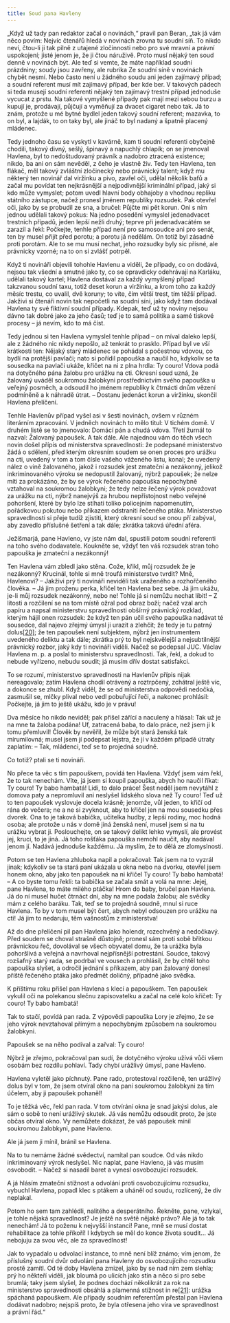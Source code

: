 ```yaml
---
title: Soud pana Havleny
---
```


„Když už tady pan redaktor začal o novinách,“ pravil pan Beran, „tak já vám něco povím: Nejvíc čtenářů hledá v novinách zrovna tu soudní síň. To nikdo neví, čtou-li ji tak pilně z utajené zločinnosti nebo pro své mravní a právní uspokojení; jisté jenom je, že ji čtou náruživě. Proto musí nějaký ten soud denně v novinách být. Ale teď si vemte, že máte například soudní prázdniny; soudy jsou zavřeny, ale rubrika Ze soudní síně v novinách chybět nesmí. Nebo často není u žádného soudu ani jeden zajímavý případ; a soudní referent musí mít zajímavý případ, ber kde ber. V takových pádech si teda musejí soudní referenti nějaký ten zajímavý trestní případ jednoduše vycucat z prstu. Na takové vymyšlené případy pak mají mezi sebou burzu a kupují je, prodávají, půjčují a vyměňují za dvacet cigaret nebo tak. Já to znám, protože u mé bytné bydlel jeden takový soudní referent; mazavka, to on byl, a lajdák, to on taky byl, ale jináč to byl nadaný a špatně placený mládenec.

Tedy jednoho času se vyskytl v kavárně, kam ti soudní referenti obyčejně chodili, takový divný, sešlý, špinavý a napuchlý chlapík; on se jmenoval Havlena, byl to nedoštudovaný právník a nadobro ztracená existence; nikdo, ba ani on sám nevěděl, z čeho je vlastně živ. Tedy ten Havlena, ten flákač, měl takový zvláštní zločinecký nebo právnický talent; když mu některý ten novinář dal viržinku a pivo, zavřel oči, udělal několik bafů a začal mu povídat ten nejkrásnější a nejpodivnější kriminální případ, jaký si kdo může vymyslet; potom uvedl hlavní body obhajoby a vhodnou repliku státního zástupce, načež pronesl jménem republiky rozsudek. Pak otevřel oči, jako by se probudil ze sna, a bručel: Půjčte mi pět korun. Oni s ním jednou udělali takový pokus: Na jedno posedění vymyslel jedenadvacet trestních případů, jeden lepší nežli druhý; teprve při jedenadvacátém se zarazil a řekl: Počkejte, tenhle případ není pro samosoudce ani pro senát, ten by musel přijít před porotu; a porotu já nedělám. On totiž byl zásadně proti porotám. Ale to se mu musí nechat, jeho rozsudky byly sic přísné, ale právnicky vzorné; na to on si zvlášť potrpěl.

Když ti novináři objevili tohohle Havlenu a viděli, že případy, co on dodává, nejsou tak všední a smutné jako ty, co se opravdicky odehrávají na Karláku, udělali takový kartel; Havlena dostával za každý vymyšlený případ takzvanou soudní taxu, totiž deset korun a viržinku, a krom toho za každý měsíc trestu, co uvalil, dvě koruny; to víte, čím větší trest, tím těžší případ. Jakživi si čtenáři novin tak nepočetli na soudní síni, jako když tam dodával Havlena ty své fiktivní soudní případy. Kdepak, teď už ty noviny nejsou dávno tak dobré jako za jeho časů; teď je to samá politika a samé tiskové procesy – já nevím, kdo to má číst.

Tedy jednou si ten Havlena vymyslel tenhle případ – on míval daleko lepší, ale z žádného nic nikdy nepošlo, až tenkrát to prasklo. Případ byl ve vší krátkosti ten: Nějaký starý mládenec se pohádal s počestnou vdovou, co bydlí na protější pavlači; nato si pořídil papouška a naučil ho, kdykoliv se ta sousedka na pavlači ukáže, křičet na ni z plna hrdla: Ty couro! Vdova podá na dotyčného pána žalobu pro urážku na cti. Okresní soud uzná, že žalovaný uváděl soukromou žalobkyni prostřednictvím svého papouška u veřejný posměch, a odsoudil ho jménem republiky k čtrnácti dnům vězení podmíněně a k náhradě útrat. – Dostanu jedenáct korun a viržinku, skončil Havlena přelíčení.

Tenhle Havlenův případ vyšel asi v šesti novinách, ovšem v různém literárním zpracování. V jedněch novinách to mělo titul: V tichém domě. V druhém listě se to jmenovalo: Domácí pán a chudá vdova. Třetí žurnál to nazval: Žalovaný papoušek. A tak dále. Ale najednou vám do těch všech novin došel přípis od ministerstva spravedlnosti: že podepsané ministerstvo žádá o sdělení, před kterým okresním soudem se onen proces pro urážku na cti, uvedený v tom a tom čísle vašeho váženého listu, konal; že uvedený nález o vině žalovaného, jakož i rozsudek jest zmateční a nezákonný, jelikož inkriminovaného výroku se nedopustil žalovaný, nýbrž papoušek; že nelze míti za prokázáno, že by se výrok řečeného papouška nepochybně vztahoval na soukromou žalobkyni; že tedy nelze řečený výrok považovat za urážku na cti, nýbrž nanejvýš za hrubou nepřístojnost nebo veřejné pohoršení, které by bylo lze stíhati toliko policejním napomenutím, pořádkovou pokutou nebo příkazem odstraniti řečeného ptáka. Ministerstvo spravedlnosti si přeje tudíž zjistiti, který okresní soud se onou pří zabýval, aby zavedlo příslušné šetření a tak dále; zkrátka taková úřední aféra.

Ježíšmarjá, pane Havleno, vy jste nám dal, spustili potom soudní referenti na toho svého dodavatele. Koukněte se, vždyť ten váš rozsudek stran toho papouška je zmateční a nezákonný!

Ten Havlena vám zbledl jako stěna. Cože, křikl, můj rozsudek že je nezákonný? Krucinál, tohle si mně troufá ministerstvo tvrdit? Mně, Havlenovi? – Jakživi prý ti novináři neviděli tak uraženého a rozhořčeného člověka. – Já jim proženu perka, křičel ten Havlena bez sebe. Já jim ukážu, je-li můj rozsudek nezákonný, nebo ne! Tohle já si nemůžu nechat líbit! – Z lítosti a rozčilení se na tom místě ožral pod obraz boží; načež vzal arch papíru a napsal ministerstvu spravedlnosti obšírný právnický rozklad, kterým hájil onen rozsudek: že když ten pán učil svého papouška nadávat té sousedce, dal najevo zřejmý úmysl ji urazit a zlehčit; že tedy je tu patrný dolus[\[20\]](./resources/undefined); že ten papoušek není subjektem, nýbrž jen instrumentem uvedeného deliktu a tak dále; zkrátka prý to byl nejskvělejší a nejsubtilnější právnický rozbor, jaký kdy ti novináři viděli. Načež se podepsal JUC. Václav Havlena m. p. a poslal to ministerstvu spravedlnosti. Tak, řekl, a dokud to nebude vyřízeno, nebudu soudit; já musím dřív dostat satisfakci.

To se rozumí, ministerstvo spravedlnosti na Havlenův přípis nijak nereagovalo; zatím Havlena chodil otrávený a roztrpčený, zchátral ještě víc, a dokonce se zhubl. Když viděl, že se od ministerstva odpovědi nedočká, zasmušil se, mlčky plival nebo vedl pobuřující řeči, a nakonec prohlásil: Počkejte, já jim to ještě ukážu, kdo je v právu!

Dva měsíce ho nikdo neviděl; pak přišel zářící a naculený a hlásal: Tak už je na mne ta žaloba podána! Uf, zatracená baba, to dalo práce, než jsem ji k tomu přemluvil! Člověk by nevěřil, že může být stará ženská tak mírumilovná; musel jsem jí podepsat lejstra, že jí v každém případě útraty zaplatím: – Tak, mládenci, teď se to projedná soudně.

Co totiž? ptali se ti novináři.

No přece ta věc s tím papouškem, povídá ten Havlena. Vždyť jsem vám řekl, že to tak nenechám. Víte, já jsem si koupil papouška, abych ho naučil říkat: Ty couro! Ty babo hambatá! Lidi, to dalo práce! Šest neděl jsem nevytáhl z domova paty a nepromluvil ani neslyšel lidského slova než Ty couro! Teď už to ten papoušek vyslovuje docela krásně; jenomže, vůl jeden, to křičí od rána do večera; ne a ne si zvyknout, aby to křičel jen na mou sousedku přes dvorek. Ona to je taková babička, učitelka hudby, z lepší rodiny, moc hodná osoba; ale protože u nás v domě jiná ženská není, musel jsem si na tu urážku vybrat ji. Poslouchejte, on se takový delikt lehko vymyslí, ale provést jej, kruci, to je jiná. Já toho rošťáka papouška nemohl naučit, aby nadával jenom jí. Nadává jednoduše každému. Já myslím, že to dělá ze zlomyslnosti.

Potom se ten Havlena zhluboka napil a pokračoval: Tak jsem na to vyzrál jinak; kdykoliv se ta stará paní ukázala u okna nebo na dvorku, otevřel jsem honem okno, aby jako ten papoušek na ni křičel Ty couro! Ty babo hambatá! – A co byste tomu řekli: ta babička se začala smát a volá na mne: Jejej, pane Havlena, to máte milého ptáčka! Hrom do baby, bručel pan Havlena. Já do ní musel hučet čtrnáct dní, aby na mne podala žalobu; ale svědky mám z celého baráku. Tak, teď se to projedná soudně, mnul si ruce Havlena. To by v tom musel být čert, abych nebyl odsouzen pro urážku na cti! Já jim to nedaruju, těm vašnostům z ministerstva!

Až do dne přelíčení pil pan Havlena jako holendr, rozechvěný a nedočkavý. Před soudem se choval strašně důstojně; pronesl sám proti sobě břitkou právnickou řeč, dovolával se všech obyvatel domu, že ta urážka byla pohoršlivá a veřejná a navrhoval nejpřísnější potrestání. Soudce, takový rozšafný starý rada, se podrbal ve vousech a prohlásil, že by chtěl toho papouška slyšet, a odročil jednání s příkazem, aby pan žalovaný donesl příště řečeného ptáka jako předmět doličný, případně jako svědka.

K příštímu roku přišel pan Havlena s klecí a papouškem. Ten papoušek vykulil oči na polekanou slečnu zapisovatelku a začal na celé kolo křičet: Ty couro! Ty babo hambatá!

Tak to stačí, povídá pan rada. Z výpovědi papouška Lory je zřejmo, že se jeho výrok nevztahoval přímým a nepochybným způsobem na soukromou žalobkyni.

Papoušek se na něho podíval a zařval: Ty couro!

Nýbrž je zřejmo, pokračoval pan sudí, že dotyčného výroku užívá vůči všem osobám bez rozdílu pohlaví. Tady chybí urážlivý úmysl, pane Havleno.

Havlena vyletěl jako píchnutý. Pane rado, protestoval rozčileně, ten urážlivý dolus byl v tom, že jsem otvíral okno na paní soukromou žalobkyni za tím účelem, aby ji papoušek pohaněl!

To je těžká věc, řekl pan rada. V tom otvírání okna je snad jakýsi dolus, ale sám o sobě to není urážlivý skutek. Já vás nemůžu odsoudit proto, že jste občas otvíral okno. Vy nemůžete dokázat, že váš papoušek mínil soukromou žalobkyni, pane Havleno.

Ale já jsem ji mínil, bránil se Havlena.

Na to tu nemáme žádné svědectví, namítal pan soudce. Od vás nikdo inkriminovaný výrok neslyšel. Nic naplat, pane Havleno, já vás musím osvobodit. – Načež si nasadil baret a vynesl osvobozující rozsudek.

A já hlásím zmateční stížnost a odvolání proti osvobozujícímu rozsudku, vybuchl Havlena, popadl klec s ptákem a uháněl od soudu, rozlícený, že div neplakal.

Potom ho sem tam zahlédli, nalitého a desperátního. Řekněte, pane, vzlykal, je tohle nějaká spravedlnost? Je ještě na světě nějaké právo? Ale já to tak nenechám! Já to poženu k nejvyšší instanci! Pane, mně se musí dostat rehabilitace za tohle příkoří! I kdybych se měl do konce života soudit… Já nebojuju za svou věc, ale za spravedlnost!

Jak to vypadalo u odvolací instance, to mně není blíž známo; vím jenom, že příslušný soudní dvůr odvolání pana Havleny do osvobozujícího rozsudku prostě zamítl. Od té doby Havlena zmizel, jako by se nad ním zem slehla; prý ho někteří viděli, jak bloumá po ulicích jako stín a něco si pro sebe brumlá; taky jsem slyšel, že podnes dochází několikrát za rok na ministerstvo spravedlnosti obsáhlá a plamenná stížnost in re[\[21\]](./resources/undefined): urážka spáchaná papouškem. Ale případy soudním referentům přestal pan Havlena dodávat nadobro; nejspíš proto, že byla otřesena jeho víra ve spravedlnost a právní řád.“
